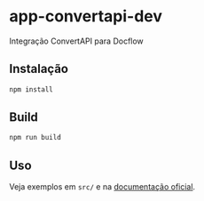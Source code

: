 # app-convertapi-dev

Integração ConvertAPI para Docflow

## Instalação

```bash
npm install
```

## Build

```bash
npm run build
```

## Uso

Veja exemplos em `src/` e na [documentação oficial](https://www.convertapi.com/integration/libraries/javascript).
